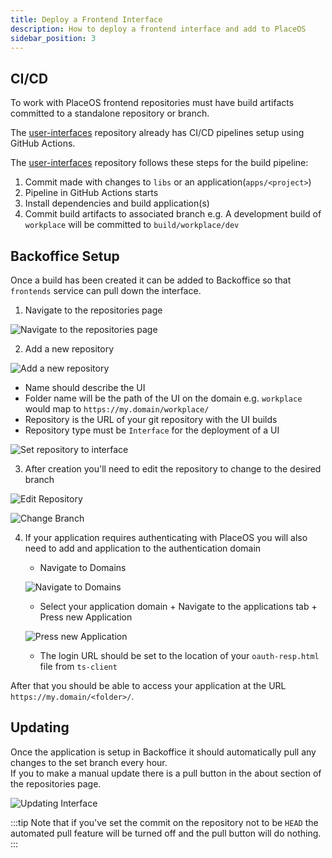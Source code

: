 ```yaml
---
title: Deploy a Frontend Interface
description: How to deploy a frontend interface and add to PlaceOS
sidebar_position: 3
---
```


## CI/CD

To work with PlaceOS frontend repositories must have build artifacts committed to a standalone repository or branch.

The [user-interfaces](https://github.com/PlaceOS/user-interfaces) repository already has CI/CD pipelines setup using GitHub Actions.

The [user-interfaces](https://github.com/PlaceOS/user-interfaces) repository follows these steps for the build pipeline:

1. Commit made with changes to `libs` or an application(`apps/<project>`)
2. Pipeline in GitHub Actions starts
3. Install dependencies and build application(s)
4. Commit build artifacts to associated branch e.g. A development build of `workplace` will be committed to `build/workplace/dev`

## Backoffice Setup

Once a build has been created it can be added to Backoffice so that `frontends` service can pull down the interface.

1. Navigate to the repositories page

![Navigate to the repositories page](https://user-images.githubusercontent.com/20103948/102845502-ce625780-4461-11eb-98a1-c63a684b99b6.png)

2. Add a new repository

![Add a new repository](https://user-images.githubusercontent.com/20103948/102845586-fb166f00-4461-11eb-91a6-b8255f54e5a7.png)

- Name should describe the UI
- Folder name will be the path of the UI on the domain
  e.g. `workplace` would map to `https://my.domain/workplace/`
- Repository is the URL of your git repository with the UI builds
- Repository type must be `Interface` for the deployment of a UI

![Set repository to interface](https://user-images.githubusercontent.com/20103948/102845880-ab847300-4462-11eb-97f4-addf986e547b.png)

3. After creation you'll need to edit the repository to change to the desired branch

![Edit Repository](https://user-images.githubusercontent.com/20103948/102846009-0027ee00-4463-11eb-8a2f-f3fc9234f2cd.png)

![Change Branch](https://user-images.githubusercontent.com/20103948/102846021-0cac4680-4463-11eb-944a-99a8fa086a9f.png)

4.  If your application requires authenticating with PlaceOS you will also need to add and application to the authentication domain

    - Navigate to Domains

    ![Navigate to Domains](https://user-images.githubusercontent.com/20103948/102846391-f652ba80-4463-11eb-8930-4dc4c91ed3c3.png)

    - Select your application domain + Navigate to the applications tab + Press new Application

    ![Press new Application](https://user-images.githubusercontent.com/20103948/102846495-3d40b000-4464-11eb-8bb7-f06938b223eb.png)

    - The login URL should be set to the location of your `oauth-resp.html` file from `ts-client`

After that you should be able to access your application at the URL `https://my.domain/<folder>/`.

## Updating

Once the application is setup in Backoffice it should automatically pull any changes to the set branch every hour.  
If you to make a manual update there is a pull button in the about section of the repositories page.

![Updating Interface](https://user-images.githubusercontent.com/20103948/102846756-ee474a80-4464-11eb-81d5-e1d13acbc0f3.png)

:::tip
Note that if you've set the commit on the repository not to be `HEAD` the automated pull feature will be turned off and the pull button will do nothing.
:::
